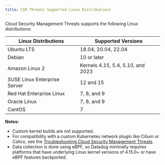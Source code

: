 ```yaml
---
title: CSM Threats Supported Linux Distributions
---
```


Cloud Security Management Threats supports the following Linux distributions:

| Linux Distributions          | Supported Versions                |
|------------------------------|-----------------------------------|
| Ubuntu LTS                   | 18.04, 20.04, 22.04               |
| Debian                       | 10 or later                       |
| Amazon Linux 2               | Kernels 4.15, 5.4, 5.10, and 2023 |
| SUSE Linux Enterprise Server | 12 and 15                         |
| Red Hat Enterprise Linux     | 7, 8, and 9                       |
| Oracle Linux                 | 7, 8, and 9                       |
| CentOS                       | 7                                 |

**Notes:**

- Custom kernel builds are not supported.
- For compatibility with a custom Kubernetes network plugin like Cilium or Calico, see the [Troubleshooting Cloud Security Management Threats][1].
- Data collection is done using eBPF, so Datadog minimally requires platforms that have underlying Linux kernel versions of 4.15.0+ or have eBPF features backported.

[1]: /security/cloud_security_management/troubleshooting/threats